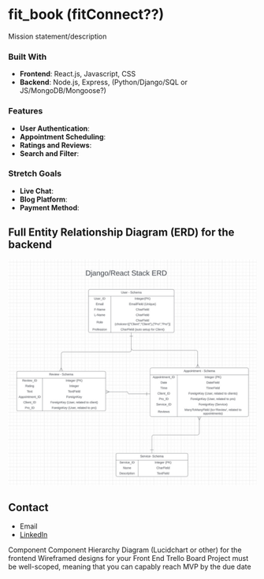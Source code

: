 # fit_book (fitConnect??)

Mission statement/description

### Built With

- **Frontend**: React.js, Javascript, CSS
- **Backend**: Node.js, Express, (Python/Django/SQL or JS/MongoDB/Mongoose?)

### Features
- **User Authentication**:
- **Appointment Scheduling**:
- **Ratings and Reviews**:
- **Search and Filter**:

### Stretch Goals
- **Live Chat**:
- **Blog Platform**:
- **Payment Method**:

## Full Entity Relationship Diagram (ERD) for the backend
![ERD Model](images/BookingERD.jpg)

## Contact
- Email
- [LinkedIn](https://www.linkedin.com/in/andrew-h-taggart/)


Component Component Hierarchy Diagram (Lucidchart or other) for the frontend
Wireframed designs for your Front End
Trello Board
Project must be well-scoped, meaning that you can capably reach MVP by the due date
